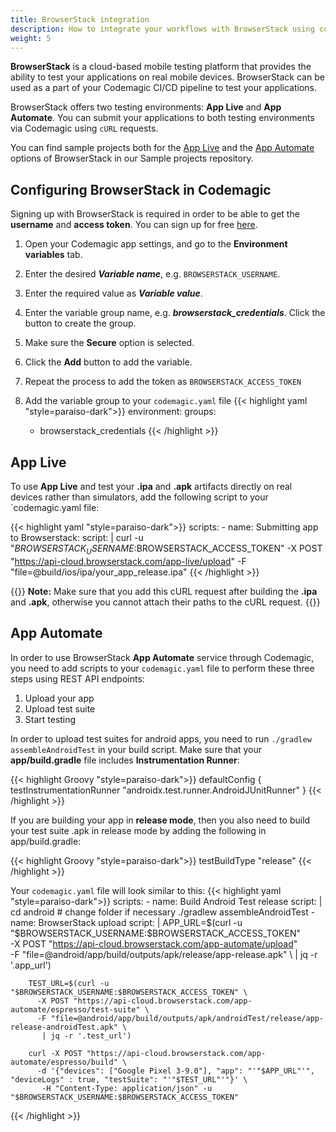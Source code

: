 ```yaml
---
title: BrowserStack integration
description: How to integrate your workflows with BrowserStack using codemagic.yaml
weight: 5
---
```


**BrowserStack** is a cloud-based mobile testing platform that provides the ability to test your applications on real mobile devices. BrowserStack can be used as a part of your Codemagic CI/CD pipeline to test your applications.

BrowserStack offers two testing environments: **App Live** and **App Automate**. You can submit your applications to both testing environments via Codemagic using `cURL` requests. 

You can find sample projects both for the [App Live](https://github.com/codemagic-ci-cd/codemagic-sample-projects/tree/main/integrations/browserstack_app_live_demo_project) and the [App Automate](https://github.com/codemagic-ci-cd/codemagic-sample-projects/tree/main/integrations/browserstack_app_automate_demo_project) options of BrowserStack in our Sample projects repository.

## Configuring BrowserStack in Codemagic
Signing up with BrowserStack is required in order to be able to get the **username** and **access token**. You can sign up for free [here](https://www.browserstack.com/).

1. Open your Codemagic app settings, and go to the **Environment variables** tab.
2. Enter the desired **_Variable name_**, e.g. `BROWSERSTACK_USERNAME`.
3. Enter the required value as **_Variable value_**.
4. Enter the variable group name, e.g. **_browserstack_credentials_**. Click the button to create the group.
5. Make sure the **Secure** option is selected.
6. Click the **Add** button to add the variable.
7. Repeat the process to add the token as `BROWSERSTACK_ACCESS_TOKEN`

8. Add the variable group to your `codemagic.yaml` file
{{< highlight yaml "style=paraiso-dark">}}
  environment:
    groups:
      - browserstack_credentials
{{< /highlight >}}



## App Live

To use **App Live** and test your **.ipa** and **.apk** artifacts directly on real devices rather than simulators, add the following script to your `codemagic.yaml file:

{{< highlight yaml "style=paraiso-dark">}}
  scripts:
    - name: Submitting app to Browserstack:
      script: | 
        curl -u "$BROWSERSTACK_USERNAME:$BROWSERSTACK_ACCESS_TOKEN" -X POST "https://api-cloud.browserstack.com/app-live/upload" -F "file=@build/ios/ipa/your_app_release.ipa"
{{< /highlight >}}

{{<notebox>}}
**Note:** Make sure that you add this cURL request after building the **.ipa** and **.apk**, otherwise you cannot attach their paths to the cURL request.
{{</notebox>}}
 

## App Automate

In order to use BrowserStack **App Automate** service through Codemagic, you need to add scripts to your `codemagic.yaml` file to perform these three steps using REST API endpoints:
1. Upload your app
2. Upload test suite
3. Start testing

In order to upload test suites for android apps, you need to run `./gradlew assembleAndroidTest` in your build script. Make sure that your **app/build.gradle** file includes **Instrumentation Runner**:

{{< highlight Groovy "style=paraiso-dark">}}
  defaultConfig {
     testInstrumentationRunner "androidx.test.runner.AndroidJUnitRunner"
}
{{< /highlight >}}


If you are building your app in **release mode**, then you also need to build your test suite .apk in release mode by adding the following in app/build.gradle:

{{< highlight Groovy "style=paraiso-dark">}}
    testBuildType "release"
{{< /highlight >}}

Your `codemagic.yaml` file will look similar to this:
{{< highlight yaml "style=paraiso-dark">}}
  scripts:
    - name: Build Android Test release
      script: | 
        cd android # change folder if necessary 
        ./gradlew assembleAndroidTest
    - name: BrowserStack upload
      script: | 
        APP_URL=$(curl -u "$BROWSERSTACK_USERNAME:$BROWSERSTACK_ACCESS_TOKEN" \
          -X POST "https://api-cloud.browserstack.com/app-automate/upload" \
          -F "file=@android/app/build/outputs/apk/release/app-release.apk" \ 
          | jq -r '.app_url') 
    
        TEST_URL=$(curl -u "$BROWSERSTACK_USERNAME:$BROWSERSTACK_ACCESS_TOKEN" \
          -X POST "https://api-cloud.browserstack.com/app-automate/espresso/test-suite" \
          -F "file=@android/app/build/outputs/apk/androidTest/release/app-release-androidTest.apk" \
           | jq -r '.test_url')
     
        curl -X POST "https://api-cloud.browserstack.com/app-automate/espresso/build" \
          -d '{"devices": ["Google Pixel 3-9.0"], "app": "'"$APP_URL"'", "deviceLogs" : true, "testSuite": "'"$TEST_URL"'"}' \
           -H "Content-Type: application/json" -u "$BROWSERSTACK_USERNAME:$BROWSERSTACK_ACCESS_TOKEN" 
{{< /highlight >}}


